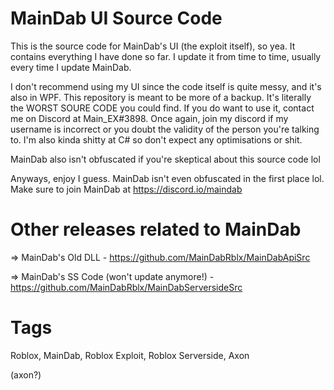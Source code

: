 # MainDab UI Source Code
This is the source code for MainDab's UI (the exploit itself), so yea. It contains everything I have done so far. I update it from time to time, usually every time I update MainDab.

I don't recommend using my UI since the code itself is quite messy, and it's also in WPF. This repository is meant to be more of a backup. It's literally the WORST SOURE CODE you could find. If you do want to use it, contact me on Discord at Main_EX#3898. Once again, join my discord if my username is incorrect or you doubt the validity of the person you're talking to. I'm also kinda shitty at C# so don't expect any optimisations or shit. 

MainDab also isn't obfuscated if you're skeptical about this source code lol

Anyways, enjoy I guess. MainDab isn't even obfuscated in the first place lol. Make sure to join MainDab at https://discord.io/maindab


# Other releases related to MainDab
=> MainDab's Old DLL - https://github.com/MainDabRblx/MainDabApiSrc

=> MainDab's SS Code (won't update anymore!) - https://github.com/MainDabRblx/MainDabServersideSrc

# Tags
Roblox, MainDab, Roblox Exploit, Roblox Serverside, Axon

(axon?)
